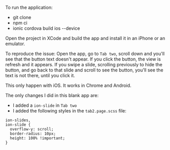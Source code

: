 To run the application:
- git clone 
- npm ci
- ionic cordova build ios --device

Open the project in XCode and build the app and install it in an iPhone or an emulator.

To reproduce the issue:
Open the app, go to `Tab two`, scroll down and you'll see that the button text doesn't appear. If you click the button, the view is refresh and it appears. If you swipe a slide, scrolling previously to hide the button, and go back to that slide and scroll to see the button, you'll see the text is not there, until you click it.

This only happen with iOS. It works in Chrome and Android.

The only changes I did in this blank app are:
- I added a `ion-slide` in `Tab two`
- I added the following styles in the `tab2.page.scss` file:
```
ion-slides,
ion-slide {
  overflow-y: scroll;
  border-radius: 10px;
  height: 100% !important;
}
```
